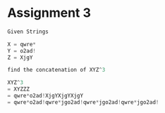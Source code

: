# Assignment 3

```c
Given Strings

X = qwre*
Y = o2ad!
Z = XjgY

find the concatenation of XYZ^3
```

```c
XYZ^3
= XYZZZ
= qwre*o2ad!XjgYXjgYXjgY
= qwre*o2ad!qwre*jgo2ad!qwre*jgo2ad!qwre*jgo2ad!
```